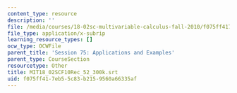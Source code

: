 ```yaml
---
content_type: resource
description: ''
file: /media/courses/18-02sc-multivariable-calculus-fall-2010/f075ff417eb55c83b2159560a66335af_MIT18_02SCF10Rec_52_300k.vtt
file_type: application/x-subrip
learning_resource_types: []
ocw_type: OCWFile
parent_title: 'Session 75: Applications and Examples'
parent_type: CourseSection
resourcetype: Other
title: MIT18_02SCF10Rec_52_300k.srt
uid: f075ff41-7eb5-5c83-b215-9560a66335af
---
```

